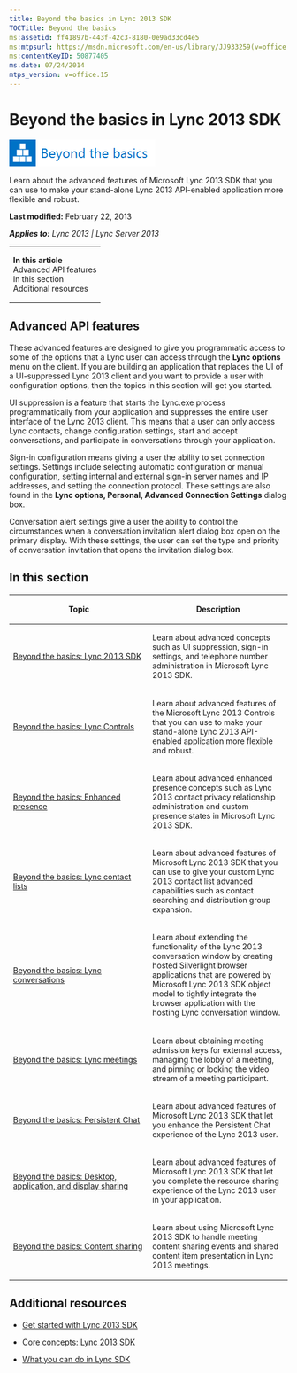 ```yaml
---
title: Beyond the basics in Lync 2013 SDK
TOCTitle: Beyond the basics
ms:assetid: ff41897b-443f-42c3-8180-0e9ad33cd4e5
ms:mtpsurl: https://msdn.microsoft.com/en-us/library/JJ933259(v=office.15)
ms:contentKeyID: 50877405
ms.date: 07/24/2014
mtps_version: v=office.15
---
```


# Beyond the basics in Lync 2013 SDK

![Beyond the basics topic](images/JJ937254.mod_icon_beyondbasics_long(Office.15).png "Beyond the basics topic")

Learn about the advanced features of Microsoft Lync 2013 SDK that you can use to make your stand-alone Lync 2013 API-enabled application more flexible and robust.

**Last modified:** February 22, 2013

***Applies to:** Lync 2013 | Lync Server 2013*

<table>
<colgroup>
<col style="width: 100%" />
</colgroup>
<tbody>
<tr class="odd">
<td><p><strong>In this article</strong><br />
Advanced API features<br />
In this section<br />
Additional resources</p></td>
</tr>
</tbody>
</table>

## Advanced API features

These advanced features are designed to give you programmatic access to some of the options that a Lync user can access through the **Lync options** menu on the client. If you are building an application that replaces the UI of a UI-suppressed Lync 2013 client and you want to provide a user with configuration options, then the topics in this section will get you started.

UI suppression is a feature that starts the Lync.exe process programmatically from your application and suppresses the entire user interface of the Lync 2013 client. This means that a user can only access Lync contacts, change configuration settings, start and accept conversations, and participate in conversations through your application.

Sign-in configuration means giving a user the ability to set connection settings. Settings include selecting automatic configuration or manual configuration, setting internal and external sign-in server names and IP addresses, and setting the connection protocol. These settings are also found in the **Lync options, Personal, Advanced Connection Settings** dialog box.

Conversation alert settings give a user the ability to control the circumstances when a conversation invitation alert dialog box open on the primary display. With these settings, the user can set the type and priority of conversation invitation that opens the invitation dialog box.

## In this section

<table>
<colgroup>
<col style="width: 50%" />
<col style="width: 50%" />
</colgroup>
<thead>
<tr class="header">
<th><p>Topic</p></th>
<th><p>Description</p></th>
</tr>
</thead>
<tbody>
<tr class="odd">
<td><p><a href="beyond-the-basics-lync-2013-sdk.md">Beyond the basics: Lync 2013 SDK</a></p></td>
<td><p>Learn about advanced concepts such as UI suppression, sign-in settings, and telephone number administration in Microsoft Lync 2013 SDK.</p></td>
</tr>
<tr class="even">
<td><p><a href="beyond-the-basics-lync-controls.md">Beyond the basics: Lync Controls</a></p></td>
<td><p>Learn about advanced features of the Microsoft Lync 2013 Controls that you can use to make your stand-alone Lync 2013 API-enabled application more flexible and robust.</p></td>
</tr>
<tr class="odd">
<td><p><a href="beyond-the-basics-enhanced-presence.md">Beyond the basics: Enhanced presence</a></p></td>
<td><p>Learn about advanced enhanced presence concepts such as Lync 2013 contact privacy relationship administration and custom presence states in Microsoft Lync 2013 SDK.</p></td>
</tr>
<tr class="even">
<td><p><a href="beyond-the-basics-lync-contact-lists.md">Beyond the basics: Lync contact lists</a></p></td>
<td><p>Learn about advanced features of Microsoft Lync 2013 SDK that you can use to give your custom Lync 2013 contact list advanced capabilities such as contact searching and distribution group expansion.</p></td>
</tr>
<tr class="odd">
<td><p><a href="beyond-the-basics-lync-conversations.md">Beyond the basics: Lync conversations</a></p></td>
<td><p>Learn about extending the functionality of the Lync 2013 conversation window by creating hosted Silverlight browser applications that are powered by Microsoft Lync 2013 SDK object model to tightly integrate the browser application with the hosting Lync conversation window.</p></td>
</tr>
<tr class="even">
<td><p><a href="beyond-the-basics-lync-meetings.md">Beyond the basics: Lync meetings</a></p></td>
<td><p>Learn about obtaining meeting admission keys for external access, managing the lobby of a meeting, and pinning or locking the video stream of a meeting participant.</p></td>
</tr>
<tr class="odd">
<td><p><a href="beyond-the-basics-persistent-chat.md">Beyond the basics: Persistent Chat</a></p></td>
<td><p>Learn about advanced features of Microsoft Lync 2013 SDK that let you enhance the Persistent Chat experience of the Lync 2013 user.</p></td>
</tr>
<tr class="even">
<td><p><a href="beyond-the-basics-desktop-application-and-display-sharing.md">Beyond the basics: Desktop, application, and display sharing</a></p></td>
<td><p>Learn about advanced features of Microsoft Lync 2013 SDK that let you complete the resource sharing experience of the Lync 2013 user in your application.</p></td>
</tr>
<tr class="odd">
<td><p><a href="beyond-the-basics-content-sharing.md">Beyond the basics: Content sharing</a></p></td>
<td><p>Learn about using Microsoft Lync 2013 SDK to handle meeting content sharing events and shared content item presentation in Lync 2013 meetings.</p></td>
</tr>
</tbody>
</table>

## Additional resources

  - [Get started with Lync 2013 SDK](get-started-with-lync-2013-sdk.md)

  - [Core concepts: Lync 2013 SDK](core-concepts-lync-2013-sdk.md)

  - [What you can do in Lync SDK](what-you-can-do-in-lync-sdk.md)

